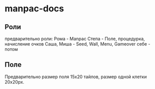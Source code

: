 # manpac-docs

## Роли

предварительно роли:
Рома - Manpac
Степа - Поле, процедурка, начисление очков
Саша, Миша - Seed, Wall, Menu, Gameover
себе - потом

## Поле
Предварительно размер поля 15х20 тайлов, размер одной клетки 20x20px.
